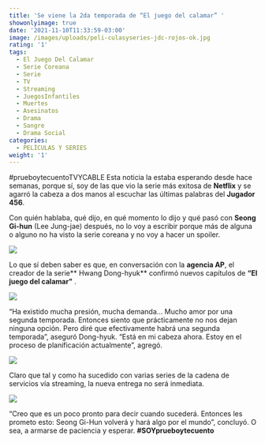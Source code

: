 ```yaml
---
title: 'Se viene la 2da temporada de “El juego del calamar” '
showonlyimage: true
date: '2021-11-10T11:33:59-03:00'
image: /images/uploads/peli-culasyseries-jdc-rojos-ok.jpg
rating: '1'
tags:
  - El Juego Del Calamar
  - Serie Coreana
  - Serie
  - TV
  - Streaming
  - JuegosInfantiles
  - Muertes
  - Asesinatos
  - Drama
  - Sangre
  - Drama Social
categories:
  - PELÍCULAS Y SERIES
weight: '1'
---
```

\#prueboytecuentoTVYCABLE Esta noticia la estaba esperando desde hace semanas, porque sí, soy de las que vio la serie más exitosa de **Netflix** y se agarró la cabeza a dos manos al escuchar las últimas palabras del **Jugador 456**.

<!--more-->

Con quién hablaba, qué dijo, en qué momento lo dijo y qué pasó con **Seong Gi-hun** (Lee Jung-jae) después, no lo voy a escribir porque más de alguna o alguno no ha visto la serie coreana y no voy a hacer un spoiler.

![](/images/uploads/peli-culasyseries-jdc-rojos-ok.jpg)

Lo que sí deben saber es que, en conversación con la **agencia AP**, el creador de la serie** Hwang Dong-hyuk** confirmó nuevos capítulos de **“El juego del calamar"**.

![](/images/uploads/peli-culasyseries-jdc-456.jpg)

“Ha existido mucha presión, mucha demanda… Mucho amor por una segunda temporada. Entonces siento que prácticamente no nos dejan ninguna opción. Pero diré que efectivamente habrá una segunda temporada”, aseguró Dong-hyuk. “Está en mi cabeza ahora. Estoy en el proceso de planificación actualmente”, agregó.

![](/images/uploads/peli-culasyseries-jdc-mun-eca.jpg)

Claro que tal y como ha sucedido con varias series de la cadena de servicios vía streaming, la nueva entrega no será inmediata. 

![](/images/uploads/peli-culas-y-series-jdc-negro.jpg)

“Creo que es un poco pronto para decir cuando sucederá. Entonces les prometo esto: Seong Gi-Hun volverá y hará algo por el mundo”, concluyó. O sea, a armarse de paciencia y esperar. **\#SOYprueboytecuento**
